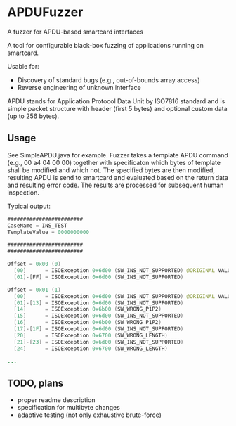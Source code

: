 # APDUFuzzer
A fuzzer for APDU-based smartcard interfaces

A tool for configurable black-box fuzzing of applications running on smartcard. 

Usable for:
- Discovery of standard bugs (e.g., out-of-bounds array access)
- Reverse engineering of unknown interface 

APDU stands for Application Protocol Data Unit by ISO7816 standard and is simple packet structure with header (first 5 bytes) and optional custom data (up to 256 bytes). 

## Usage
See SimpleAPDU.java for example. Fuzzer takes a template APDU command (e.g., 00 a4 04 00 00) together with specificaton which bytes of template shall be modified and which not. The specified bytes are then modified, resulting APDU is send to smartcard and evaluated based on the return data and resulting error code. The results are processed for subsequent human inspection.

Typical output:


```java
########################
CaseName = INS_TEST
TemplateValue = 0000000000

########################
########################

Offset = 0x00 (0)
  [00]		= ISOException 0x6d00 (SW_INS_NOT_SUPPORTED) @ORIGINAL VALUE
  [01]-[FF]	= ISOException 0x6d00 (SW_INS_NOT_SUPPORTED)

Offset = 0x01 (1)
  [00]		= ISOException 0x6d00 (SW_INS_NOT_SUPPORTED) @ORIGINAL VALUE
  [01]-[13]	= ISOException 0x6d00 (SW_INS_NOT_SUPPORTED)
  [14]		= ISOException 0x6b00 (SW_WRONG_P1P2)
  [15]		= ISOException 0x6d00 (SW_INS_NOT_SUPPORTED)
  [16]		= ISOException 0x6b00 (SW_WRONG_P1P2)
  [17]-[1F]	= ISOException 0x6d00 (SW_INS_NOT_SUPPORTED)
  [20]		= ISOException 0x6700 (SW_WRONG_LENGTH)
  [21]-[23]	= ISOException 0x6d00 (SW_INS_NOT_SUPPORTED)
  [24]		= ISOException 0x6700 (SW_WRONG_LENGTH)

...
```

## TODO, plans
- proper readme description
- specification for multibyte changes
- adaptive testing (not only exhaustive brute-force)



